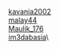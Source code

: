 [kavania2002](https://github.com/kavania2002/)\
[malay44](https://github.com/malay44/)\
[Maulik_176](https://github.com/Maulik_176/)\
[im3dabasia](https://github.com/im3dabasia)\
